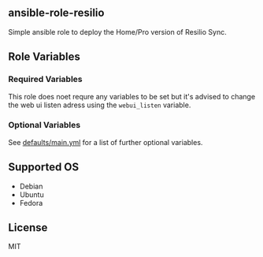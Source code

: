 ansible-role-resilio
-------------------
Simple ansible role to deploy the Home/Pro version of Resilio Sync.

Role Variables
--------------

### Required Variables

This role does noet requre any variables to be set but it's advised to change the web ui listen adress using the `webui_listen` variable.

### Optional Variables

See [defaults/main.yml](defaults/main.yml) for a list of further optional variables.


Supported OS
------------

- Debian
- Ubuntu
- Fedora

License
-------

MIT
